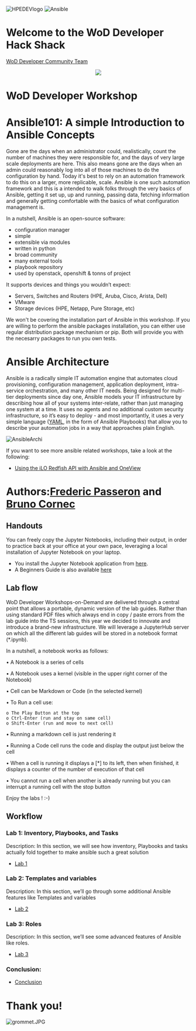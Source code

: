 ![HPEDEVlogo](Pictures/hpe-dev-logo.png)         ![Ansible](Pictures/Ansiblelogo.png)

# Welcome to the WoD Developer Hack Shack
[WoD Developer Community Team](https://wod.io)

<p align="center">
  <img src="Pictures/hackshackdisco.png">
  
</p>

# WoD Developer Workshop

 

# Ansible101: A simple Introduction to Ansible Concepts

Gone are the days when an administrator could, realistically, count the number of machines they were responsible for, and the days of very large scale deployments are here. This also means gone are the days when an admin could reasonably log into all of those machines to do the configuration by hand. Today it's best to rely on an automation framework to do this on a larger, more replicable, scale. Ansible is one such automation framework and this is a intended to walk folks through the very basics of Ansible, getting it set up, up and running, passing data, fetching information and generally getting comfortable with the basics of what configuration management is.

In a nutshell, Ansible is an open-source software:
* configuration manager
* simple
* extensible via modules
* written in python
* broad community
* many external tools
* playbook repository
* used by openstack, openshift & tonns of project

It supports devices and things you wouldn’t expect:
* Servers, Switches and Routers (HPE, Aruba, Cisco, Arista, Dell)
* VMware
* Storage devices (HPE, Netapp, Pure Storage, etc)

We won't be covering the installation part of Ansible in this workshop.
If you are willing to perform the ansible packages installation, you can either use regular distribution package mechanism or pip. Both will provide you with the necesarry packages to run you own tests.

# Ansible Architecture

Ansible is a radically simple IT automation engine that automates cloud provisioning, configuration management, application deployment, intra-service orchestration, and many other IT needs.
Being designed for multi-tier deployments since day one, Ansible models your IT infrastructure by describing how all of your systems inter-relate, rather than just managing one system at a time.
It uses no agents and no additional custom security infrastructure, so it’s easy to deploy - and most importantly, it uses a very simple language ([YAML](https://www.cloudbees.com/blog/yaml-tutorial-everything-you-need-get-started), in the form of Ansible Playbooks) that allow you to describe your automation jobs in a way that approaches plain English.

![AnsibleArchi](Pictures/Ansiblearchi1.png) 


If you want to see more ansible related workshops, take a look at the following:
* [Using the iLO Redfish API with Ansible and OneView](https://hackshack.hpedev.io/workshop/23)


# Authors:[Frederic Passeron](mailto:frederic.passeron@hpe.com)  and  [Bruno Cornec](mailto:bruno.cornec@hpe.com)

## Handouts
You can freely copy the Jupyter Notebooks, including their output, in order to practice back at your office at your own pace, leveraging a local installation of Jupyter Notebook on your laptop.
- You install the Jupyter Notebook application from [here](https://jupyter.org/install). 
- A Beginners Guide is also available [here](https://jupyter-notebook-beginner-guide.readthedocs.io/en/latest/what_is_jupyter.html)


## Lab flow
WoD Developer Workshops-on-Demand are delivered through a central point that allows a portable, dynamic version of the lab guides. Rather than using standard PDF files which always end in copy / paste errors from the lab guide into the TS sessions, this year we decided to innovate and introduce a brand-new infrastructure. We will leverage a JupyterHub server on which all the different lab guides will be stored in a notebook format (*.ipynb).

In a nutshell, a notebook works as follows:

• A Notebook is a series of cells

• A Notebook uses a kernel (visible in the upper right corner of the Notebook)

• Cell can be Markdown or Code (in the selected kernel)

• To Run a cell use:

    o The Play Button at the top
    o Ctrl-Enter (run and stay on same cell)
    o Shift-Enter (run and move to next cell)
    
• Running a markdown cell is just rendering it

• Running a Code cell runs the code and display the output just below the cell

• When a cell is running it displays a [*] to its left, then when finished, it displays a counter of the number of execution of that cell

• You cannot run a cell when another is already running but you can interrupt a running cell with the stop button

Enjoy the labs ! :-)


## Workflow

### Lab 1: Inventory, Playbooks, and Tasks
Description: In this section, we will see how inventory, Playbooks and tasks actually fold together to make ansible such a great solution
* [Lab 1](1-WKSHP-Ansible101-Playbooks.ipynb)

### Lab 2: Templates and variables
Description: In this section, we’ll go through some additional Ansible features like Templates and variables
* [Lab 2](2-WKSHP-Ansible101-Templates.ipynb)

### Lab 3: Roles
Description: In this section, we’ll see some advanced features of Ansible like roles.
* [Lab 3](3-WKSHP-Ansible101-Roles.ipynb)

### Conclusion: 
* [Conclusion](4-WKSHP-Conclusion.ipynb)

# Thank you!

<p align="center">

![grommet.JPG](Pictures/grommet.JPG) 
</p>


```bash

```
